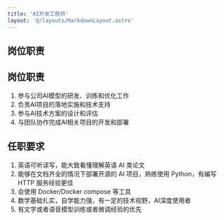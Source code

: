 ```yaml
---
title: 'AI开发工程师'
layout: '@/layouts/MarkdownLayout.astro'
---
```


## 岗位职责

## 岗位职责

1. 参与公司AI模型的研发、训练和优化工作
2. 负责AI项目的落地实施和技术支持
3. 参与AI技术方案的设计和评估
4. 与团队协作完成AI相关项目的开发和部署

## 任职要求

1. 英语可听读写，能大致看懂理解英语 AI 类论文
2. 能够在文档齐全的情况下部署开源的 AI 项目，熟练使用 Python，有编写 HTTP 服务经验更佳
3. 会使用 Docker/Docker compose 等工具
4. 数学基础扎实，自学能力强，有一定的技术视野，AI深度使用者
5. 有文字或者语音模型训练或者微调经验的优先
